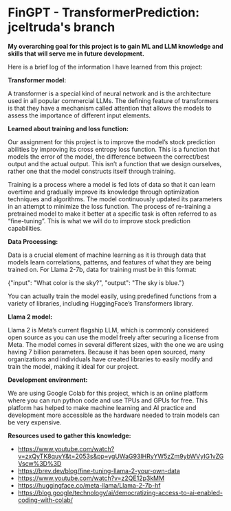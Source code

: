 # FinGPT - TransformerPrediction: jceltruda's branch

**My overarching goal for this project is to gain ML and LLM knowledge and skills that will serve me in future development.**

Here is a brief log of the information I have learned from this project:

**Transformer model:**

A transformer is a special kind of neural network and is the architecture used in all popular commercial LLMs. The defining feature of transformers is that they have a mechanism called attention that allows the models to assess the importance of different input elements.

**Learned about training and loss function:**

Our assignment for this project is to improve the model’s stock prediction abilities by improving its cross entropy loss function. This is a function that models the error of the model, the difference between the correct/best output and the actual output. This isn’t a function that we design ourselves, rather one that the model constructs itself through training.

Training is a process where a model is fed lots of data so that it can learn overtime and gradually improve its knowledge through optimization techniques and algorithms. The model continuously updated its parameters in an attempt to minimize the loss function. The process of re-training a pretrained model to make it better at a specific task is often referred to as “fine-tuning”. This is what we will do to improve stock prediction capabilities.

**Data Processing:**

Data is a crucial element of machine learning as it is through data that models learn correlations, patterns, and features of what they are being trained on. For Llama 2-7b, data for training must be in this format:

{"input": "What color is the sky?", "output": "The sky is blue."}

You can actually train the model easily, using predefined functions from a variety of libraries, including HuggingFace’s Transformers library.

**Llama 2 model:**

Llama 2 is Meta’s current flagship LLM, which is commonly considered open source as you can use the model freely after securing a license from Meta. The model comes in several different sizes, with the one we are using having 7 billion parameters. Because it has been open sourced, many organizations and individuals have created libraries to easily modify and train the model, making it ideal for our project.

**Development environment:**

We are using Google Colab for this project, which is an online platform where you can run python code and use TPUs and GPUs for free. This platform has helped to make machine learning and AI practice and development more accessible as the hardware needed to train models can be very expensive.

**Resources used to gather this knowledge:**

- <https://www.youtube.com/watch?v=zxQyTK8quyY&t=2053s&pp=ygUWaG93IHRyYW5zZm9ybWVyIG1vZGVscw%3D%3D>
- <https://brev.dev/blog/fine-tuning-llama-2-your-own-data>
- <https://www.youtube.com/watch?v=z2QE12p3kMM>
- <https://huggingface.co/meta-llama/Llama-2-7b-hf>
- <https://blog.google/technology/ai/democratizing-access-to-ai-enabled-coding-with-colab/>

